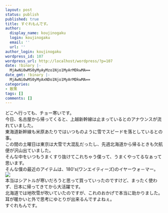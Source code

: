 ```yaml
---
layout: post
status: publish
published: true
title: すぐれもんです。
author:
  display_name: koujinogaku
  login: koujinogaku
  email: ''
  url: ''
author_login: koujinogaku
wordpress_id: 107
wordpress_url: http://localhost/wordpress/?p=107
date: !binary |-
  MjAwNi0wMS0yMyAyMzo1Njo1MyArMDkwMA==
date_gmt: !binary |-
  MjAwNi0wMS0yMyAxNDo1Njo1MyArMDkwMA==
categories:
- 散策
tags: []
comments: []
---
```

<p>どこへ行っても、チョー寒いです。<br />
今日、名古屋から帰ってくると、上越新幹線は止まっているとのアナウンスが流れていました。<br />
東海道新幹線も米原あたりではいつものように雪でスピードを落としているとの事。<br />
この間の土曜日は東京は大雪で大混乱だったし、先週北海道から帰るときも欠航便が沢山出ていました。<br />
そんな中をいつもうまくすり抜けてこれちゃう僕って、うまくやってるなぁって思います。<br />
そんな僕の最近のアイテムは、180's(ワンエイティーズ)のイヤーウォ－マー。<br />
<a href="http://store.yahoo.co.jp/o-trick/180s009.html"><img src="http://img2.store.yahoo.co.jp/I/o-trick_1880_13164982"></a><br />
本当はシアトルが寒いだろうと思って買っていったのですけど、まったく使わず、日本に帰ってきてから大活躍です。<br />
北海道では地吹雪が吹いていたのですが、これのおかげで本当に助かりました。<br />
耳が暖かいと外で思考にゆとりが出来るんですよねぇ。<br />
すぐれもんです。</p>
